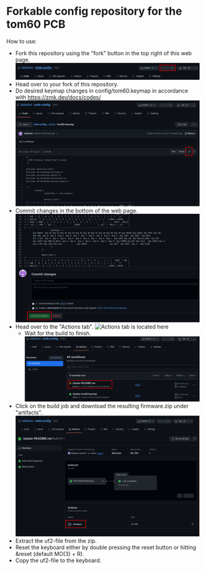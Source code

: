 # Forkable config repository for the tom60 PCB
How to use:
* Fork this repository using the "fork" button in the top right of this web page.
![Fork](img/forkrepo.png)
* Head over to your fork of this repository.
* Do desired keymap changes in config/tom60.keymap in accordance with https://zmk.dev/docs/codes/ 
![Edit the keymap using the edit button here](img/editkeymap.png)
* Commit changes in the bottom of the web page.
![Remember to commit in order to save and trigger a new firmware build](img/Commitchanges.png)
* Head over to the "Actions tab".
![Actions tab is located here](actionstab.png)
  * Wait for the build to finish.
  ![Wait for the build job to complete. Feel free to click the build job now as well](img/waitforbuild.png)
* Click on the build job and download the resulting firmware.zip under "artifacts".
![No images from this point on. Good luck soldier](img/firmware.png)
* Extract the uf2-file from the zip.
* Reset the keyboard either by double pressing the reset button or hitting &reset (default MO(3) + R).
* Copy the uf2-file to the keyboard.
